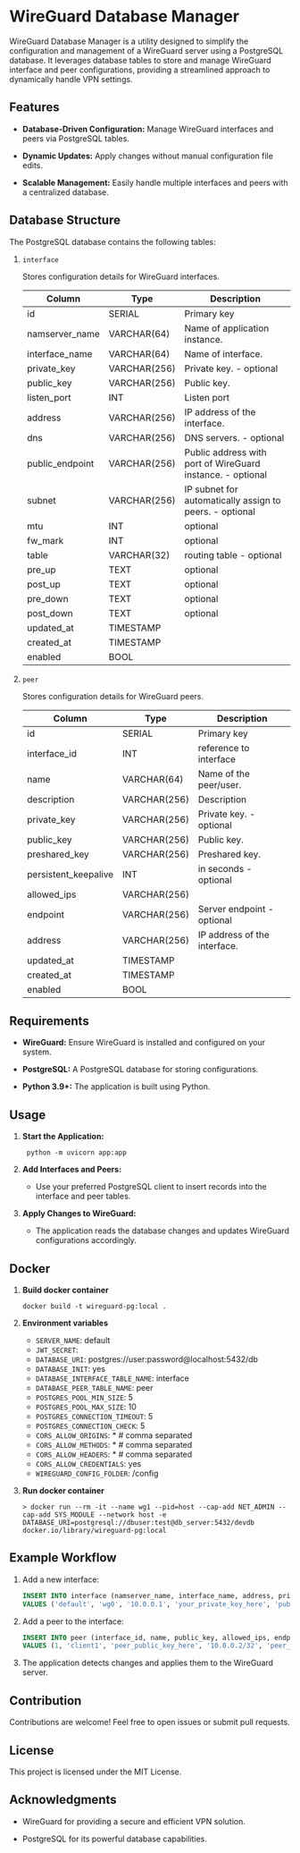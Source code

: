# WireGuard Database Manager

WireGuard Database Manager is a utility designed to simplify the configuration and management of a WireGuard server using a PostgreSQL database. It leverages database tables to store and manage WireGuard interface and peer configurations, providing a streamlined approach to dynamically handle VPN settings.

## Features

- **Database-Driven Configuration:** Manage WireGuard interfaces and peers via PostgreSQL tables.

- **Dynamic Updates:** Apply changes without manual configuration file edits.

- **Scalable Management:** Easily handle multiple interfaces and peers with a centralized database.

## Database Structure

The PostgreSQL database contains the following tables:

1. `interface`

    Stores configuration details for WireGuard interfaces.

    | Column | Type | Description |
    | ----------- | ----------- | ----------- |
    | id     | SERIAL     | Primary key |
    | namserver_name   | VARCHAR(64) | Name of application instance. |
    | interface_name   | VARCHAR(64) | Name of interface.    |
    | private_key  | VARCHAR(256) | Private key. - optional
    | public_key | VARCHAR(256) | Public key. |
    | listen_port | INT | Listen port |
    | address | VARCHAR(256) | IP address of the interface.
    | dns | VARCHAR(256) | DNS servers. - optional
    | public_endpoint | VARCHAR(256) | Public address with port of WireGuard instance. - optional
    | subnet | VARCHAR(256) | IP subnet for automatically assign to peers. - optional
    | mtu | INT |  optional
    | fw_mark | INT | optional
    | table | VARCHAR(32) | routing table - optional
    | pre_up | TEXT | optional
    | post_up | TEXT | optional
    | pre_down | TEXT | optional
    | post_down | TEXT | optional
    | updated_at | TIMESTAMP |
    | created_at | TIMESTAMP |
    | enabled | BOOL

2. `peer`

    Stores configuration details for WireGuard peers.

    | Column | Type | Description |
    | ----------- | ----------- | ----------- |
    | id     | SERIAL     | Primary key |
    | interface_id  | INT | reference to interface
    | name |  VARCHAR(64) | Name of the peer/user.
    | description |  VARCHAR(256) | Description
    | private_key | VARCHAR(256) | Private key. - optional
    | public_key | VARCHAR(256) | Public key. |
    | preshared_key | VARCHAR(256) | Preshared key. |
    | persistent_keepalive | INT | in seconds  - optional
    | allowed_ips | VARCHAR(256) |
    | endpoint | VARCHAR(256) | Server endpoint - optional
    | address | VARCHAR(256) | IP address of the interface.
    | updated_at | TIMESTAMP |
    | created_at | TIMESTAMP |
    | enabled | BOOL

## Requirements

- **WireGuard:** Ensure WireGuard is installed and configured on your system.

- **PostgreSQL:** A PostgreSQL database for storing configurations.

- **Python 3.9+:** The application is built using Python.



## Usage

1. **Start the Application:**

   ```shell
    python -m uvicorn app:app
    ```

1. **Add Interfaces and Peers:**

    - Use your preferred PostgreSQL client to insert records into the interface and peer tables.

1. **Apply Changes to WireGuard:**

    - The application reads the database changes and updates WireGuard configurations accordingly.

## Docker

1. **Build docker container**
    ```shell
    docker build -t wireguard-pg:local .
    ```

1. **Environment variables**
    - `SERVER_NAME`: default
    - `JWT_SECRET`: <secret>
    - `DATABASE_URI`: postgres://user:password@localhost:5432/db
    - `DATABASE_INIT`: yes
    - `DATABASE_INTERFACE_TABLE_NAME`: interface
    - `DATABASE_PEER_TABLE_NAME`: peer
    - `POSTGRES_POOL_MIN_SIZE`: 5
    - `POSTGRES_POOL_MAX_SIZE`: 10
    - `POSTGRES_CONNECTION_TIMEOUT`: 5
    - `POSTGRES_CONNECTION_CHECK`: 5
    - `CORS_ALLOW_ORIGINS`: *     # comma separated
    - `CORS_ALLOW_METHODS`: *     # comma separated
    - `CORS_ALLOW_HEADERS`: *     # comma separated
    - `CORS_ALLOW_CREDENTIALS`:  yes
    - `WIREGUARD_CONFIG_FOLDER`: /config

1. **Run docker container**
    ```shell
    > docker run --rm -it --name wg1 --pid=host --cap-add NET_ADMIN --cap-add SYS_MODULE --network host -e DATABASE_URI=postgresql://dbuser:test@db_server:5432/devdb docker.io/library/wireguard-pg:local
    ```

## Example Workflow

1. Add a new interface:
    ```sql
    INSERT INTO interface (namserver_name, interface_name, address, private_key, public_key, listen_port)
    VALUES ('default', 'wg0', '10.0.0.1', 'your_private_key_here', 'public_key_here', 51820);
    ```

1. Add a peer to the interface:

    ```sql
    INSERT INTO peer (interface_id, name, public_key, allowed_ips, endpoint, address)
    VALUES (1, 'client1', 'peer_public_key_here', '10.0.0.2/32', 'peer_endpoint_here:51820', '10.0.0.2');
    ```

1. The application detects changes and applies them to the WireGuard server.

## Contribution

Contributions are welcome! Feel free to open issues or submit pull requests.

## License

This project is licensed under the MIT License.

## Acknowledgments

- WireGuard for providing a secure and efficient VPN solution.

- PostgreSQL for its powerful database capabilities.

